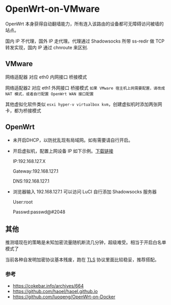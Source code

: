 # OpenWrt-on-VMware
OpenWrt 本身获得自动翻墙能力，所有连入该路由的设备都可无障碍访问被墙的站点。

国内 IP 不代理，国外 IP 走代理。代理通过 Shadowsocks 所带 ss-redir 做 TCP 转发实现，国内 IP 通过 chnroute 来区别.

## VMware 
网络适配器 对应 eth0 内网接口 桥接模式

网络适配器2 对应 eth1 外网接口 桥接模式 `如果 VMware 宿主机上网需要配置，请改成 NAT 模式，或者自行配置 OpenWrt WAN 接口配置`

其他虚拟化软件类似 `esxi hyper-v virtualbox kvm`，创建虚拟机时添加两张网卡，都为桥接模式

## OpenWrt
- 未开启DHCP，以防扰乱现有局域网。如有需要请自行开启。
- 开启虚拟机，配置上网设备 IP 如下示例。[下载链接](https://github.com/luoqeng/OpenWrt-on-VMware/releases)

    IP:192.168.127.X

    Gateway:192.168.127.1

    DNS:192.168.127.1

- 浏览器输入 192.168.127.1 可以访问 LuCI 自行添加 Shadowsocks 服务器

    User:root

    Passwd:passwd@#2048

## 其他
推测墙现在的策略是未知加密流量随机断流几分钟，超级难受。相当于开启白名单模式了

当前各种自发明加密协议基本残废，跑在 [TLS](https://github.com/shadowsocks/v2ray-plugin) 协议里面比较稳妥，推荐搭配。

### 参考
 - https://cokebar.info/archives/664
 - https://github.com/haoel/haoel.github.io
 - https://github.com/luoqeng/OpenWrt-on-Docker

